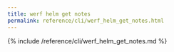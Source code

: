 ```yaml
---
title: werf helm get notes
permalink: reference/cli/werf_helm_get_notes.html
---
```


{% include /reference/cli/werf_helm_get_notes.md %}

